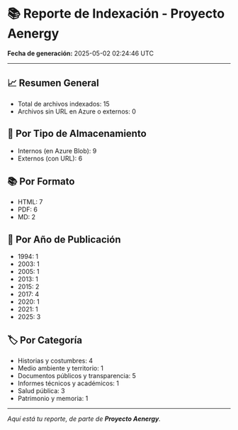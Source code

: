# 📚 Reporte de Indexación - Proyecto Aenergy
**Fecha de generación:** 2025-05-02 02:24:46 UTC

---

## 📈 Resumen General
- Total de archivos indexados: 15
- Archivos sin URL en Azure o externos: 0

## 🔐 Por Tipo de Almacenamiento
- Internos (en Azure Blob): 9
- Externos (con URL): 6

## 📚 Por Formato
- HTML: 7
- PDF: 6
- MD: 2

## 📅 Por Año de Publicación
- 1994: 1
- 2003: 1
- 2005: 1
- 2013: 1
- 2015: 2
- 2017: 4
- 2020: 1
- 2021: 1
- 2025: 3

## 🏷️ Por Categoría
- Historias y costumbres: 4
- Medio ambiente y territorio: 1
- Documentos públicos y transparencia: 5
- Informes técnicos y académicos: 1
- Salud pública: 3
- Patrimonio y memoria: 1

---

_Aquí está tu reporte, de parte de **Proyecto Aenergy**._
